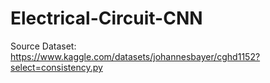 # Electrical-Circuit-CNN
Source Dataset: https://www.kaggle.com/datasets/johannesbayer/cghd1152?select=consistency.py

